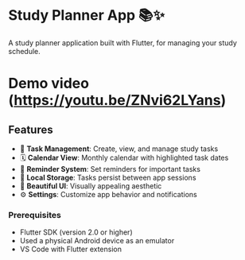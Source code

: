 # Study Planner App 📚✨

A study planner application built with Flutter, for managing your study schedule.

# Demo video (https://youtu.be/ZNvi62LYans)

## Features

- 📅 **Task Management**: Create, view, and manage study tasks
- 🗓️ **Calendar View**: Monthly calendar with highlighted task dates
- 🔔 **Reminder System**: Set reminders for important tasks
- 💾 **Local Storage**: Tasks persist between app sessions
- 🎨 **Beautiful UI**: Visually appealing aesthetic
- ⚙️ **Settings**: Customize app behavior and notifications


### Prerequisites

- Flutter SDK (version 2.0 or higher)
- Used a physical Android device as an emulator
- VS Code with Flutter extension

